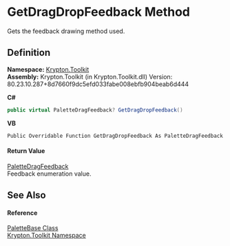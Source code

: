 # GetDragDropFeedback Method


Gets the feedback drawing method used.



## Definition
**Namespace:** <a href="79d2eac2-21f4-54ff-7552-b20c33c30600.md">Krypton.Toolkit</a>  
**Assembly:** Krypton.Toolkit (in Krypton.Toolkit.dll) Version: 80.23.10.287+8d7660f9dc5efd033fabe008ebfb904beab6d444

**C#**
``` C#
public virtual PaletteDragFeedback? GetDragDropFeedback()
```
**VB**
``` VB
Public Overridable Function GetDragDropFeedback As PaletteDragFeedback
```



#### Return Value
<a href="9f511e51-6b63-a2b7-0cb7-fd7fe3a274a4.md">PaletteDragFeedback</a>  
Feedback enumeration value.

## See Also


#### Reference
<a href="6da77fa5-1590-4646-f2ea-70002c922aee.md">PaletteBase Class</a>  
<a href="79d2eac2-21f4-54ff-7552-b20c33c30600.md">Krypton.Toolkit Namespace</a>  
